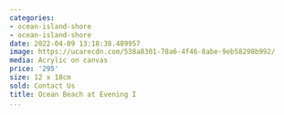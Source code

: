 ```yaml
---
categories:
- ocean-island-shore
- ocean-island-shore
date: 2022-04-09 13:18:38.489957
image: https://ucarecdn.com/538a8301-78a6-4f46-8abe-9eb58298b992/
media: Acrylic on canvas
price: '295'
size: 12 x 18cm
sold: Contact Us
title: Ocean Beach at Evening I
...
```

